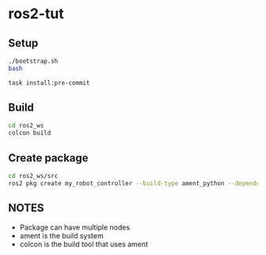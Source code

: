 # ros2-tut

## Setup

```bash
./bootstrap.sh
bash

task install:pre-commit
```

## Build

```bash
cd ros2_ws
colcon build
```

## Create package

```bash
cd ros2_ws/src
ros2 pkg create my_robot_controller --build-type ament_python --dependencies rclpy
```

## NOTES

- Package can have multiple nodes
- ament is the build system
- colcon is the build tool that uses ament
